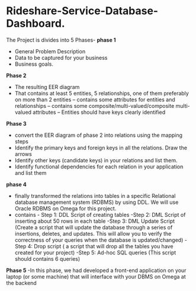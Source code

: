 # Rideshare-Service-Database-Dashboard.
The Project is divides into 5 Phases-
**phase 1**
- General Problem Description
- Data to be captured for your business
- Business goals.

**Phase 2**
- The resulting EER diagram
- That contains at least 5 entities, 5 relationships, one of them preferably on more than 2 entities 
– contains some attributes for entities and relationships
– contains some composite/multi-valued/composite multi-valued attributes
– Entities should have keys clearly identified

**Phase 3**

- convert the EER diagram of phase 2 into relations using the mapping steps
- Identify the primary keys and foreign keys in all the relations. Draw the arrows
- Identify other keys (candidate keys) in your relations and list them.
- Identify functional dependencies for each relation in your application and list them


**phase 4**

- finally transformed the relations into tables in a specific Relational database 
management system (RDBMS) by using DDL. We will use Oracle RDBMS on Omega for this 
project.
- contains - Step 1: DDL Script of creating tables
-Step 2: DML Script of inserting about 50 rows in each table
-Step 3: DML Update Script (Create a script that will update the database through a series of insertions, deletes, and updates. 
This will allow you to verify the correctness of your queries when the database is 
updated/changed)
-Step 4: Drop script ( a script that will drop all the tables you have created for your project)
-Step 5: Ad-hoc SQL queries (This script should 
contains 6 queries)


**Phase 5**
-In this phase, we had developed a front-end application on your laptop (or some machine) that 
will interface with your DBMS on Omega at the backend



